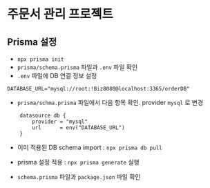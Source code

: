 # 주문서 관리 프로젝트

## Prisma 설정

- `npx prisma init`
- `prisma/schema.prisma` 파일과 `.env` 파일 확인
- `.env` 파일에 DB 연결 정보 설정

```.env
DATABASE_URL="mysql://root:!Biz8080@localhost:3365/orderDB"
```

- `prisma/schma.prisma` 파일에서 다음 항목 확인. provider `mysql` 로 변경

```schema.prisma
    datasource db {
        provider = "mysql"
        url      = env("DATABASE_URL")
    }
```

- 이미 적용된 DB schema import : `npx prisma db pull`

- prisma 설정 적용 : `npx prisma generate` 실행
- `schema.prisma` 파일과 `package.json` 파일 확인
